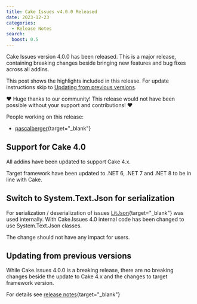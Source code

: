 ```yaml
---
title: Cake Issues v4.0.0 Released
date: 2023-12-23
categories:
  - Release Notes
search:
  boost: 0.5
---
```


Cake Issues version 4.0.0 has been released.
This is a major release, containing breaking changes beside bringing new features and bug fixes across all addins.

<!-- more -->

This post shows the highlights included in this release.
For update instructions skip to [Updating from previous versions](#updating-from-previous-versions).

❤ Huge thanks to our community! This release would not have been possible without your support and contributions! ❤

People working on this release:

* [pascalberger](https://github.com/pascalberger){target="_blank"}

## Support for Cake 4.0

All addins have been updated to support Cake 4.x.

Target framework have been updated to .NET 6, .NET 7 and .NET 8 to be in line with Cake.

## Switch to System.Text.Json for serialization

For serialization / deserialization of issues [LitJson](https://litjson.net/){target="_blank"} was used internally.
With Cake.Issues 4.0 internal code has been changed to use System.Text.Json classes.

The change should not have any impact for users.

## Updating from previous versions

While Cake.Issues 4.0.0 is a breaking release, there are no breaking changes beside the update to Cake 4.x and
the changes to target framework version.

For details see [release notes](https://github.com/cake-contrib/Cake.Issues/releases/tag/4.0.0){target="_blank"}
